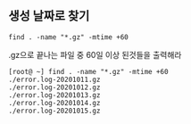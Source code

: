 ## 생성 날짜로 찾기

```
find . -name "*.gz" -mtime +60
```

.gz으로 끝나는 파일 중 60일 이상 된것들을 출력해라 

```
[root@ ~] find . -name "*.gz" -mtime +60
./error.log-20201011.gz
./error.log-20201012.gz
./error.log-20201013.gz
./error.log-20201014.gz
./error.log-20201015.gz
```
